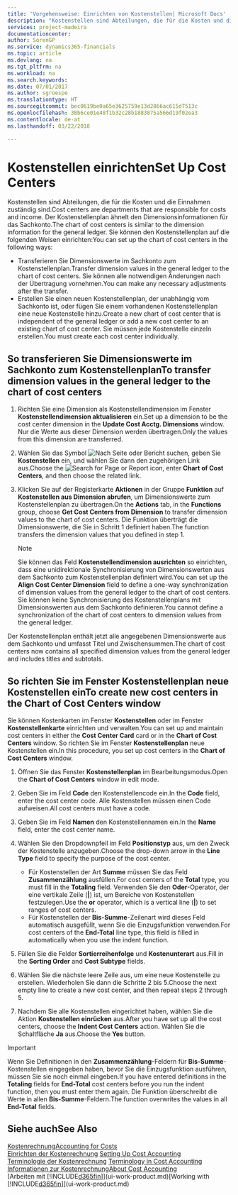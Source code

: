 ```yaml
---
title: 'Vorgehensweise: Einrichten von Kostenstellen| Microsoft Docs'
description: "Kostenstellen sind Abteilungen, die für die Kosten und die Einnahmen zuständig sind. Der Kostenstellenplan ähnelt den Dimensionsinformationen für das Sachkonto."
services: project-madeira
documentationcenter: 
author: SorenGP
ms.service: dynamics365-financials
ms.topic: article
ms.devlang: na
ms.tgt_pltfrm: na
ms.workload: na
ms.search.keywords: 
ms.date: 07/01/2017
ms.author: sgroespe
ms.translationtype: HT
ms.sourcegitcommit: bec0619be0a65e3625759e13d2866ac615d7513c
ms.openlocfilehash: 38b6ce01e48f1b32c28b1883875a566d19f02ea3
ms.contentlocale: de-at
ms.lasthandoff: 03/22/2018

---
```

# <a name="set-up-cost-centers"></a><span data-ttu-id="38e4e-104">Kostenstellen einrichten</span><span class="sxs-lookup"><span data-stu-id="38e4e-104">Set Up Cost Centers</span></span>
<span data-ttu-id="38e4e-105">Kostenstellen sind Abteilungen, die für die Kosten und die Einnahmen zuständig sind.</span><span class="sxs-lookup"><span data-stu-id="38e4e-105">Cost centers are departments that are responsible for costs and income.</span></span> <span data-ttu-id="38e4e-106">Der Kostenstellenplan ähnelt den Dimensionsinformationen für das Sachkonto.</span><span class="sxs-lookup"><span data-stu-id="38e4e-106">The chart of cost centers is similar to the dimension information for the general ledger.</span></span> <span data-ttu-id="38e4e-107">Sie können den Kostenstellenplan auf die folgenden Weisen einrichten:</span><span class="sxs-lookup"><span data-stu-id="38e4e-107">You can set up the chart of cost centers in the following ways:</span></span>  

-   <span data-ttu-id="38e4e-108">Transferieren Sie Dimensionswerte im Sachkonto zum Kostenstellenplan.</span><span class="sxs-lookup"><span data-stu-id="38e4e-108">Transfer dimension values in the general ledger to the chart of cost centers.</span></span> <span data-ttu-id="38e4e-109">Sie können alle notwendigen Änderungen nach der Übertragung vornehmen.</span><span class="sxs-lookup"><span data-stu-id="38e4e-109">You can make any necessary adjustments after the transfer.</span></span>  
-   <span data-ttu-id="38e4e-110">Erstellen Sie einen neuen Kostenstellenplan, der unabhängig vom Sachkonto ist, oder fügen Sie einem vorhandenen Kostenstellenplan eine neue Kostenstelle hinzu.</span><span class="sxs-lookup"><span data-stu-id="38e4e-110">Create a new chart of cost center that is independent of the general ledger or add a new cost center to an existing chart of cost center.</span></span> <span data-ttu-id="38e4e-111">Sie müssen jede Kostenstelle einzeln erstellen.</span><span class="sxs-lookup"><span data-stu-id="38e4e-111">You must create each cost center individually.</span></span>  

## <a name="to-transfer-dimension-values-in-the-general-ledger-to-the-chart-of-cost-centers"></a><span data-ttu-id="38e4e-112">So transferieren Sie Dimensionswerte im Sachkonto zum Kostenstellenplan</span><span class="sxs-lookup"><span data-stu-id="38e4e-112">To transfer dimension values in the general ledger to the chart of cost centers</span></span>  
1.  <span data-ttu-id="38e4e-113">Richten Sie eine Dimension als Kostenstellendimension im Fenster **Kostenstellendimension aktualisieren** ein.</span><span class="sxs-lookup"><span data-stu-id="38e4e-113">Set up a dimension to be the cost center dimension in the **Update Cost Acctg. Dimensions** window.</span></span> <span data-ttu-id="38e4e-114">Nur die Werte aus dieser Dimension werden übertragen.</span><span class="sxs-lookup"><span data-stu-id="38e4e-114">Only the values from this dimension are transferred.</span></span>  
2.  <span data-ttu-id="38e4e-115">Wählen Sie das Symbol ![Nach Seite oder Bericht suchen](media/ui-search/search_small.png "Symbol Nach Seite oder Bericht suchen"), geben Sie **Kostenstellen** ein, und wählen Sie dann den zugehörigen Link aus.</span><span class="sxs-lookup"><span data-stu-id="38e4e-115">Choose the ![Search for Page or Report](media/ui-search/search_small.png "Search for Page or Report icon") icon, enter **Chart of Cost Centers**, and then choose the related link.</span></span>  
3.  <span data-ttu-id="38e4e-116">Klicken Sie auf der Registerkarte **Aktionen** in der Gruppe **Funktion** auf **Kostenstellen aus Dimension abrufen**, um Dimensionswerte zum Kostenstellenplan zu übertragen.</span><span class="sxs-lookup"><span data-stu-id="38e4e-116">On the **Actions** tab, in the **Functions** group, choose **Get Cost Centers from Dimension** to transfer dimension values to the chart of cost centers.</span></span> <span data-ttu-id="38e4e-117">Die Funktion überträgt die Dimensionswerte, die Sie in Schritt 1 definiert haben.</span><span class="sxs-lookup"><span data-stu-id="38e4e-117">The function transfers the dimension values that you defined in step 1.</span></span>  

    > [!NOTE]  
    >  <span data-ttu-id="38e4e-118">Sie können das Feld **Kostenstellendimension ausrichten** so einrichten, dass eine unidirektionale Synchronisierung von Dimensionswerten aus dem Sachkonto zum Kostenstellenplan definiert wird.</span><span class="sxs-lookup"><span data-stu-id="38e4e-118">You can set up the **Align Cost Center Dimension**  field to define a one-way synchronization of dimension values from the general ledger to the chart of cost centers.</span></span> <span data-ttu-id="38e4e-119">Sie können keine Synchronisierung des Kostenstellenplans mit Dimensionswerten aus dem Sachkonto definieren.</span><span class="sxs-lookup"><span data-stu-id="38e4e-119">You cannot define a synchronization of the chart of cost centers to dimension values from the general ledger.</span></span>  

<span data-ttu-id="38e4e-120">Der Kostenstellenplan enthält jetzt alle angegebenen Dimensionswerte aus dem Sachkonto und umfasst Titel und Zwischensummen.</span><span class="sxs-lookup"><span data-stu-id="38e4e-120">The chart of cost centers now contains all specified dimension values from the general ledger and includes titles and subtotals.</span></span>  

## <a name="to-create-new-cost-centers-in-the-chart-of-cost-centers-window"></a><span data-ttu-id="38e4e-121">So richten Sie im Fenster Kostenstellenplan neue Kostenstellen ein</span><span class="sxs-lookup"><span data-stu-id="38e4e-121">To create new cost centers in the Chart of Cost Centers window</span></span>  
<span data-ttu-id="38e4e-122">Sie können Kostenkarten im Fenster **Kostenstellen** oder im Fenster **Kostenstellenkarte** einrichten und verwalten.</span><span class="sxs-lookup"><span data-stu-id="38e4e-122">You can set up and maintain cost centers in either the **Cost Center Card** card or in the **Chart of Cost Centers** window.</span></span> <span data-ttu-id="38e4e-123">So richten Sie im Fenster **Kostenstellenplan** neue Kostenstellen ein.</span><span class="sxs-lookup"><span data-stu-id="38e4e-123">In this procedure, you set up cost centers in the **Chart of Cost Centers** window.</span></span>  

1. <span data-ttu-id="38e4e-124">Öffnen Sie das Fenster **Kostenstellenplan** im Bearbeitungsmodus.</span><span class="sxs-lookup"><span data-stu-id="38e4e-124">Open the **Chart of Cost Centers** window in edit mode.</span></span>  
2. <span data-ttu-id="38e4e-125">Geben Sie im Feld **Code** den Kostenstellencode ein.</span><span class="sxs-lookup"><span data-stu-id="38e4e-125">In the **Code** field, enter the cost center code.</span></span> <span data-ttu-id="38e4e-126">Alle Kostenstellen müssen einen Code aufweisen.</span><span class="sxs-lookup"><span data-stu-id="38e4e-126">All cost centers must have a code.</span></span>  
3. <span data-ttu-id="38e4e-127">Geben Sie im Feld **Namen** den Kostenstellennamen ein.</span><span class="sxs-lookup"><span data-stu-id="38e4e-127">In the **Name** field, enter the cost center name.</span></span>  
4. <span data-ttu-id="38e4e-128">Wählen Sie den Dropdownpfeil im Feld **Positionstyp** aus, um den Zweck der Kostenstelle anzugeben.</span><span class="sxs-lookup"><span data-stu-id="38e4e-128">Choose the drop-down arrow in the **Line Type** field to specify the purpose of the cost center.</span></span>  

    - <span data-ttu-id="38e4e-129">Für Kostenstellen der Art **Summe** müssen Sie das Feld **Zusammenzählung** ausfüllen.</span><span class="sxs-lookup"><span data-stu-id="38e4e-129">For cost centers of the **Total** type, you must fill in the **Totaling** field.</span></span> <span data-ttu-id="38e4e-130">Verwenden Sie den **Oder**-Operator, der eine vertikale Zeile (**&#124;**) ist, um Bereiche von Kostenstellen festzulegen.</span><span class="sxs-lookup"><span data-stu-id="38e4e-130">Use the **or** operator, which is a vertical line (**&#124;**) to set ranges of cost centers.</span></span>  
    - <span data-ttu-id="38e4e-131">Für Kostenstellen der **Bis-Summe**-Zeilenart wird dieses Feld automatisch ausgefüllt, wenn Sie die Einzugsfunktion verwenden.</span><span class="sxs-lookup"><span data-stu-id="38e4e-131">For cost centers of the **End-Total** line type, this field is filled in automatically when you use the indent function.</span></span>  
5.  <span data-ttu-id="38e4e-132">Füllen Sie die Felder **Sortierreihenfolge** und **Kostenunterart** aus.</span><span class="sxs-lookup"><span data-stu-id="38e4e-132">Fill in the **Sorting Order** and **Cost Subtype** fields.</span></span>  
6.  <span data-ttu-id="38e4e-133">Wählen Sie die nächste leere Zeile aus, um eine neue Kostenstelle zu erstellen. Wiederholen Sie dann die Schritte 2 bis 5.</span><span class="sxs-lookup"><span data-stu-id="38e4e-133">Choose the next empty line to create a new cost center, and then repeat steps 2 through 5.</span></span>  
7.  <span data-ttu-id="38e4e-134">Nachdem Sie alle Kostenstellen eingerichtet haben, wählen Sie die Aktion **Kostenstellen einrücken** aus.</span><span class="sxs-lookup"><span data-stu-id="38e4e-134">After you have set up all the cost centers, choose the **Indent Cost Centers** action.</span></span> <span data-ttu-id="38e4e-135">Wählen Sie die Schaltfläche **Ja** aus.</span><span class="sxs-lookup"><span data-stu-id="38e4e-135">Choose the **Yes** button.</span></span>  

> [!IMPORTANT]  
>  <span data-ttu-id="38e4e-136">Wenn Sie Definitionen in den **Zusammenzählung**-Feldern für **Bis-Summe**-Kostenstellen eingegeben haben, bevor Sie die Einzugsfunktion ausführen, müssen Sie sie noch einmal eingeben.</span><span class="sxs-lookup"><span data-stu-id="38e4e-136">If you have entered definitions in the **Totaling** fields for **End-Total** cost centers before you run the indent function, then you must enter them again.</span></span> <span data-ttu-id="38e4e-137">Die Funktion überschreibt die Werte in allen **Bis-Summe**-Feldern.</span><span class="sxs-lookup"><span data-stu-id="38e4e-137">The function overwrites the values in all **End-Total** fields.</span></span>  

## <a name="see-also"></a><span data-ttu-id="38e4e-138">Siehe auch</span><span class="sxs-lookup"><span data-stu-id="38e4e-138">See Also</span></span>  
[<span data-ttu-id="38e4e-139">Kostenrechnung</span><span class="sxs-lookup"><span data-stu-id="38e4e-139">Accounting for Costs</span></span>](finance-manage-cost-accounting.md)  
<span data-ttu-id="38e4e-140">[Einrichten der Kostenrechnung](finance-set-up-cost-accounting.md) </span><span class="sxs-lookup"><span data-stu-id="38e4e-140">[Setting Up Cost Accounting](finance-set-up-cost-accounting.md) </span></span>  
<span data-ttu-id="38e4e-141">[Terminologie der Kostenrechnung](finance-terminology-in-cost-accounting.md) </span><span class="sxs-lookup"><span data-stu-id="38e4e-141">[Terminology in Cost Accounting](finance-terminology-in-cost-accounting.md) </span></span>  
[<span data-ttu-id="38e4e-142">Informationen zur Kostenrechnung</span><span class="sxs-lookup"><span data-stu-id="38e4e-142">About Cost Accounting</span></span>](finance-about-cost-accounting.md)  
<span data-ttu-id="38e4e-143">[Arbeiten mit [!INCLUDE[d365fin](includes/d365fin_md.md)]](ui-work-product.md)</span><span class="sxs-lookup"><span data-stu-id="38e4e-143">[Working with [!INCLUDE[d365fin](includes/d365fin_md.md)]](ui-work-product.md)</span></span>

